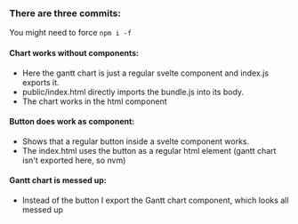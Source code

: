 ### There are three commits:

You might need to force `npm i -f`

#### Chart works without components:
* Here the gantt chart is just a regular svelte component and index.js exports it.
* public/index.html directly imports the bundle.js into its body.
* The chart works in the html component

#### Button does work as component:
* Shows that a regular button inside a svelte component works.
* The index.html uses the button as a regular html element (gantt chart isn't exported here, so nvm)

#### Gantt chart is messed up:
* Instead of the button I export the Gantt chart component, which looks all messed up
